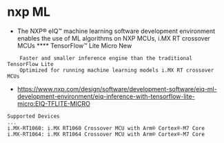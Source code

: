 # nxp ML

* The NXP® eIQ™ machine learning software development environment enables the use of ML algorithms on NXP MCUs, i.MX RT crossover MCUs
**** TensorFlow™ Lite Micro New

```
    Faster and smaller inference engine than the traditional TensorFlow Lite
    Optimized for running machine learning models i.MX RT crossover MCUs

```

* https://www.nxp.com/design/software/development-software/eiq-ml-development-environment/eiq-inference-with-tensorflow-lite-micro:EIQ-TFLITE-MICRO

```
Supported Devices
...
i.MX-RT1060: i.MX RT1060 Crossover MCU with Arm® Cortex®-M7 Core
i.MX-RT1064: i.MX RT1064 Crossover MCU with Arm® Cortex®-M7 Core 
```


